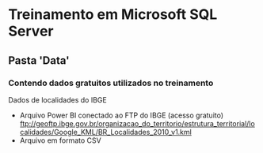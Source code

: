 <h1>Treinamento em Microsoft SQL Server</h1> 
<h2>Pasta 'Data'</h2> 
<h3>Contendo dados gratuitos utilizados no treinamento</h3>

Dados de localidades do IBGE
- Arquivo Power BI conectado ao FTP do IBGE (acesso gratuito)
ftp://geoftp.ibge.gov.br/organizacao_do_territorio/estrutura_territorial/localidades/Google_KML/BR_Localidades_2010_v1.kml
- Arquivo em formato CSV 



